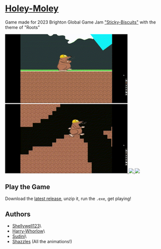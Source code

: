 # [Holey-Moley](https://globalgamejam.org/2023/games/holey-moley-7)
Game made for 2023 Brighton Global Game Jam ["Sticky-Biscuits"](https://globalgamejam.org/2023/jam-sites/sticky-biscuits-brighton-ggj-2023) with the theme of "Roots"


<a href="https://shellywell123.github.io/Grind-Boy/build/web/index.html">
  <img src="https://github.com/Shellywell123/Holey-Moley/blob/main/screengrabs/gif_1.gif" width="400" />
</a>
<a href="https://shellywell123.github.io/Grind-Boy/build/web/index.html">
  <img src="https://github.com/Shellywell123/Holey-Moley/blob/main/screengrabs/gif_2.gif" width="400" />
</a>
<a href="https://shellywell123.github.io/Grind-Boy/build/web/index.html">
  <img src="https://github.com/Shellywell123/Holey-Moley/blob/main/screengrabs/gif_3.gif" width="400" />
</a>
<a href="https://shellywell123.github.io/Grind-Boy/build/web/index.html">
  <img src="https://github.com/Shellywell123/Holey-Moley/blob/main/screengrabs/gif_4.gif" width="400" />
</a>

## Play the Game

Download the [latest release](https://github.com/Shellywell123/Holey-Moley/releases), unzip it, run the `.exe`, get playing!

## Authors
- [Shellywell123](https://github.com/Shellywell123)\
- [Harry-Whorlow](https://github.com/harry-whorlow)\
- [Sudini](https://github.com/Sudini1412)\
- [Shazzles](https://anna0283.wixsite.com/website) (All the animations!)
